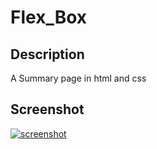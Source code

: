 # Flex_Box

## Description
A Summary page in html and css 

## Screenshot

<a href="https://postimg.cc/LJ7byLbS" target="_blank"><img src="https://i.postimg.cc/Pqrn5MbC/Screenshot-from-2023-05-06-16-06-55.png" alt="screenshot"/></a><br/><br/>
